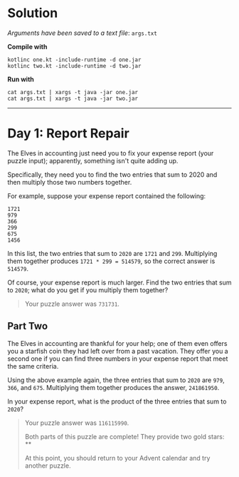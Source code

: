 # Solution

_Arguments have been saved to a text file_: `args.txt`

**Compile with**

```
kotlinc one.kt -include-runtime -d one.jar
kotlinc two.kt -include-runtime -d two.jar
```

**Run with**

```
cat args.txt | xargs -t java -jar one.jar
cat args.txt | xargs -t java -jar two.jar
```

---

# Day 1: Report Repair

The Elves in accounting just need you to fix your expense report (your puzzle input); apparently, something isn't quite adding up.

Specifically, they need you to find the two entries that sum to 2020 and then multiply those two numbers together.

For example, suppose your expense report contained the following:

```
1721
979
366
299
675
1456
```

In this list, the two entries that sum to `2020` are `1721` and `299`. Multiplying them together produces `1721 * 299 = 514579`, so the correct answer is `514579`.

Of course, your expense report is much larger. Find the two entries that sum to `2020`; what do you get if you multiply them together?

> Your puzzle answer was `731731`.

## Part Two

The Elves in accounting are thankful for your help; one of them even offers you a starfish coin they had left over from a past vacation. They offer you a second one if you can find three numbers in your expense report that meet the same criteria.

Using the above example again, the three entries that sum to `2020` are `979`, `366`, and `675`. Multiplying them together produces the answer, `241861950`.

In your expense report, what is the product of the three entries that sum to `2020`?

> Your puzzle answer was `116115990`.
>
> Both parts of this puzzle are complete! They provide two gold stars: \*\*
>
> At this point, you should return to your Advent calendar and try another puzzle.
